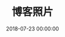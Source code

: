 ---
title: 博客照片
date: 2018-07-23 00:00:00
updated: 2022-04-01 12:21:58
layout: gallery
categories:
  - 页面
tags:
  - 博客照片
photos:
  - caption: 头像
    src: https://cdn.fwder.cn/images/header.jpg
    desc: 头像
---